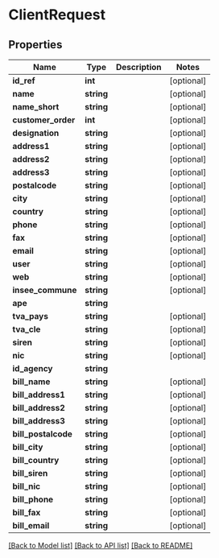 # ClientRequest

## Properties
Name | Type | Description | Notes
------------ | ------------- | ------------- | -------------
**id_ref** | **int** |  | [optional] 
**name** | **string** |  | [optional] 
**name_short** | **string** |  | [optional] 
**customer_order** | **int** |  | [optional] 
**designation** | **string** |  | [optional] 
**address1** | **string** |  | [optional] 
**address2** | **string** |  | [optional] 
**address3** | **string** |  | [optional] 
**postalcode** | **string** |  | [optional] 
**city** | **string** |  | [optional] 
**country** | **string** |  | [optional] 
**phone** | **string** |  | [optional] 
**fax** | **string** |  | [optional] 
**email** | **string** |  | [optional] 
**user** | **string** |  | [optional] 
**web** | **string** |  | [optional] 
**insee_commune** | **string** |  | [optional] 
**ape** | **string** |  | 
**tva_pays** | **string** |  | [optional] 
**tva_cle** | **string** |  | [optional] 
**siren** | **string** |  | [optional] 
**nic** | **string** |  | [optional] 
**id_agency** | **string** |  | 
**bill_name** | **string** |  | [optional] 
**bill_address1** | **string** |  | [optional] 
**bill_address2** | **string** |  | [optional] 
**bill_address3** | **string** |  | [optional] 
**bill_postalcode** | **string** |  | [optional] 
**bill_city** | **string** |  | [optional] 
**bill_country** | **string** |  | [optional] 
**bill_siren** | **string** |  | [optional] 
**bill_nic** | **string** |  | [optional] 
**bill_phone** | **string** |  | [optional] 
**bill_fax** | **string** |  | [optional] 
**bill_email** | **string** |  | [optional] 

[[Back to Model list]](../../README.md#documentation-for-models) [[Back to API list]](../../README.md#documentation-for-api-endpoints) [[Back to README]](../../README.md)

